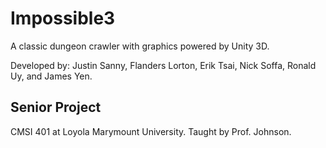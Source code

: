 # Impossible3

A classic dungeon crawler with graphics powered by Unity 3D.

Developed by: Justin Sanny, Flanders Lorton, Erik Tsai, Nick Soffa, Ronald Uy, and James Yen.

## Senior Project

CMSI 401 at Loyola Marymount University. Taught by Prof. Johnson.
